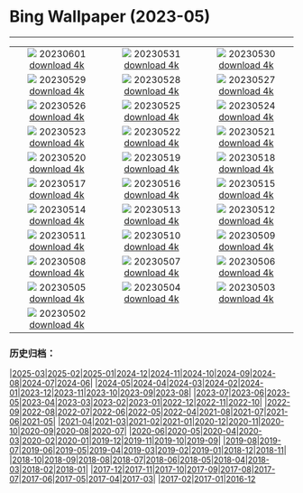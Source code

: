 # Bing Wallpaper (2023-05)
**************
| | | |
|:-:|:-:|:-:|
| ![](https://www.bing.com/th?id=OHR.ReefAwareness_EN-GB8413195988_1920x1080.jpg) 20230601 [download 4k](https://www.bing.com/th?id=OHR.ReefAwareness_EN-GB8413195988_UHD.jpg) | ![](https://www.bing.com/th?id=OHR.WorldOtterDay_EN-GB8244382691_1920x1080.jpg) 20230531 [download 4k](https://www.bing.com/th?id=OHR.WorldOtterDay_EN-GB8244382691_UHD.jpg) | ![](https://www.bing.com/th?id=OHR.HiddenBeach_EN-GB8069559148_1920x1080.jpg) 20230530 [download 4k](https://www.bing.com/th?id=OHR.HiddenBeach_EN-GB8069559148_UHD.jpg) |
| ![](https://www.bing.com/th?id=OHR.FitzwilliamMuseum_EN-GB7777112861_1920x1080.jpg) 20230529 [download 4k](https://www.bing.com/th?id=OHR.FitzwilliamMuseum_EN-GB7777112861_UHD.jpg) | ![](https://www.bing.com/th?id=OHR.TegallalangTerrace_EN-GB7684726638_1920x1080.jpg) 20230528 [download 4k](https://www.bing.com/th?id=OHR.TegallalangTerrace_EN-GB7684726638_UHD.jpg) | ![](https://www.bing.com/th?id=OHR.AloeDichotomum_EN-GB7507888619_1920x1080.jpg) 20230527 [download 4k](https://www.bing.com/th?id=OHR.AloeDichotomum_EN-GB7507888619_UHD.jpg) |
| ![](https://www.bing.com/th?id=OHR.WatSriSawai_EN-GB7423413292_1920x1080.jpg) 20230526 [download 4k](https://www.bing.com/th?id=OHR.WatSriSawai_EN-GB7423413292_UHD.jpg) | ![](https://www.bing.com/th?id=OHR.TheHayFestival_EN-GB7328956560_1920x1080.jpg) 20230525 [download 4k](https://www.bing.com/th?id=OHR.TheHayFestival_EN-GB7328956560_UHD.jpg) | ![](https://www.bing.com/th?id=OHR.OldFortress_EN-GB7211028147_1920x1080.jpg) 20230524 [download 4k](https://www.bing.com/th?id=OHR.OldFortress_EN-GB7211028147_UHD.jpg) |
| ![](https://www.bing.com/th?id=OHR.WesternBoxTurtle_EN-GB7102181609_1920x1080.jpg) 20230523 [download 4k](https://www.bing.com/th?id=OHR.WesternBoxTurtle_EN-GB7102181609_UHD.jpg) | ![](https://www.bing.com/th?id=OHR.BiodiverseCostaRica_EN-GB7008355136_1920x1080.jpg) 20230522 [download 4k](https://www.bing.com/th?id=OHR.BiodiverseCostaRica_EN-GB7008355136_UHD.jpg) | ![](https://www.bing.com/th?id=OHR.PontdArcole_EN-GB6835023826_1920x1080.jpg) 20230521 [download 4k](https://www.bing.com/th?id=OHR.PontdArcole_EN-GB6835023826_UHD.jpg) |
| ![](https://www.bing.com/th?id=OHR.EuropeanHoneybee_EN-GB6665127718_1920x1080.jpg) 20230520 [download 4k](https://www.bing.com/th?id=OHR.EuropeanHoneybee_EN-GB6665127718_UHD.jpg) | ![](https://www.bing.com/th?id=OHR.SumatranRhino_EN-GB6546826418_1920x1080.jpg) 20230519 [download 4k](https://www.bing.com/th?id=OHR.SumatranRhino_EN-GB6546826418_UHD.jpg) | ![](https://www.bing.com/th?id=OHR.MuseoSoumaya_EN-GB1309622714_1920x1080.jpg) 20230518 [download 4k](https://www.bing.com/th?id=OHR.MuseoSoumaya_EN-GB1309622714_UHD.jpg) |
| ![](https://www.bing.com/th?id=OHR.CormorantBridge_EN-GB0868004148_1920x1080.jpg) 20230517 [download 4k](https://www.bing.com/th?id=OHR.CormorantBridge_EN-GB0868004148_UHD.jpg) | ![](https://www.bing.com/th?id=OHR.AmericanWetlands_EN-GB0581738756_1920x1080.jpg) 20230516 [download 4k](https://www.bing.com/th?id=OHR.AmericanWetlands_EN-GB0581738756_UHD.jpg) | ![](https://www.bing.com/th?id=OHR.MorroJable_EN-GB0206716654_1920x1080.jpg) 20230515 [download 4k](https://www.bing.com/th?id=OHR.MorroJable_EN-GB0206716654_UHD.jpg) |
| ![](https://www.bing.com/th?id=OHR.OdocoileusVirginianus_EN-GB9846632194_1920x1080.jpg) 20230514 [download 4k](https://www.bing.com/th?id=OHR.OdocoileusVirginianus_EN-GB9846632194_UHD.jpg) | ![](https://www.bing.com/th?id=OHR.SonnyBonoPelicans_EN-GB9377908080_1920x1080.jpg) 20230513 [download 4k](https://www.bing.com/th?id=OHR.SonnyBonoPelicans_EN-GB9377908080_UHD.jpg) | ![](https://www.bing.com/th?id=OHR.WildLupine_EN-GB8885934265_1920x1080.jpg) 20230512 [download 4k](https://www.bing.com/th?id=OHR.WildLupine_EN-GB8885934265_UHD.jpg) |
| ![](https://www.bing.com/th?id=OHR.FootballField_EN-GB7873108108_1920x1080.jpg) 20230511 [download 4k](https://www.bing.com/th?id=OHR.FootballField_EN-GB7873108108_UHD.jpg) | ![](https://www.bing.com/th?id=OHR.CordouanLighthouse_EN-GB6417431530_1920x1080.jpg) 20230510 [download 4k](https://www.bing.com/th?id=OHR.CordouanLighthouse_EN-GB6417431530_UHD.jpg) | ![](https://www.bing.com/th?id=OHR.TheYorkshireDales_EN-GB8640579102_1920x1080.jpg) 20230509 [download 4k](https://www.bing.com/th?id=OHR.TheYorkshireDales_EN-GB8640579102_UHD.jpg) |
| ![](https://www.bing.com/th?id=OHR.TheChaps_EN-GB5623728723_1920x1080.jpg) 20230508 [download 4k](https://www.bing.com/th?id=OHR.TheChaps_EN-GB5623728723_UHD.jpg) | ![](https://www.bing.com/th?id=OHR.SealLaughing_EN-GB5277006835_1920x1080.jpg) 20230507 [download 4k](https://www.bing.com/th?id=OHR.SealLaughing_EN-GB5277006835_UHD.jpg) | ![](https://www.bing.com/th?id=OHR.CollegiateChurch_EN-GB2302415888_1920x1080.jpg) 20230506 [download 4k](https://www.bing.com/th?id=OHR.CollegiateChurch_EN-GB2302415888_UHD.jpg) |
| ![](https://www.bing.com/th?id=OHR.Popocatepetl_EN-GB3272306048_1920x1080.jpg) 20230505 [download 4k](https://www.bing.com/th?id=OHR.Popocatepetl_EN-GB3272306048_UHD.jpg) | ![](https://www.bing.com/th?id=OHR.RebelBase_EN-GB0256294399_1920x1080.jpg) 20230504 [download 4k](https://www.bing.com/th?id=OHR.RebelBase_EN-GB0256294399_UHD.jpg) | ![](https://www.bing.com/th?id=OHR.ThreeWildebeest_EN-GB6085832180_1920x1080.jpg) 20230503 [download 4k](https://www.bing.com/th?id=OHR.ThreeWildebeest_EN-GB6085832180_UHD.jpg) |
| ![](https://www.bing.com/th?id=OHR.KlostersSerneus_EN-GB0372620771_1920x1080.jpg) 20230502 [download 4k](https://www.bing.com/th?id=OHR.KlostersSerneus_EN-GB0372620771_UHD.jpg) |  |  |

### 历史归档：

|[2025-03](/../2025-03/2025-03.md)|[2025-02](/../2025-02/2025-02.md)|[2025-01](/../2025-01/2025-01.md)|[2024-12](/../2024-12/2024-12.md)|[2024-11](/../2024-11/2024-11.md)|[2024-10](/../2024-10/2024-10.md)|[2024-09](/../2024-09/2024-09.md)|[2024-08](/../2024-08/2024-08.md)|[2024-07](/../2024-07/2024-07.md)|[2024-06](/../2024-06/2024-06.md)|
|[2024-05](/../2024-05/2024-05.md)|[2024-04](/../2024-04/2024-04.md)|[2024-03](/../2024-03/2024-03.md)|[2024-02](/../2024-02/2024-02.md)|[2024-01](/../2024-01/2024-01.md)|[2023-12](/../2023-12/2023-12.md)|[2023-11](/../2023-11/2023-11.md)|[2023-10](/../2023-10/2023-10.md)|[2023-09](/../2023-09/2023-09.md)|[2023-08](/../2023-08/2023-08.md)|
|[2023-07](/../2023-07/2023-07.md)|[2023-06](/../2023-06/2023-06.md)|[2023-05](/2023-05.md)|[2023-04](/../2023-04/2023-04.md)|[2023-03](/../2023-03/2023-03.md)|[2023-02](/../2023-02/2023-02.md)|[2023-01](/../2023-01/2023-01.md)|[2022-12](/../2022-12/2022-12.md)|[2022-11](/../2022-11/2022-11.md)|[2022-10](/../2022-10/2022-10.md)|
|[2022-09](/../2022-09/2022-09.md)|[2022-08](/../2022-08/2022-08.md)|[2022-07](/../2022-07/2022-07.md)|[2022-06](/../2022-06/2022-06.md)|[2022-05](/../2022-05/2022-05.md)|[2022-04](/../2022-04/2022-04.md)|[2021-08](/../2021-08/2021-08.md)|[2021-07](/../2021-07/2021-07.md)|[2021-06](/../2021-06/2021-06.md)|[2021-05](/../2021-05/2021-05.md)|
|[2021-04](/../2021-04/2021-04.md)|[2021-03](/../2021-03/2021-03.md)|[2021-02](/../2021-02/2021-02.md)|[2021-01](/../2021-01/2021-01.md)|[2020-12](/../2020-12/2020-12.md)|[2020-11](/../2020-11/2020-11.md)|[2020-10](/../2020-10/2020-10.md)|[2020-09](/../2020-09/2020-09.md)|[2020-08](/../2020-08/2020-08.md)|[2020-07](/../2020-07/2020-07.md)|
|[2020-06](/../2020-06/2020-06.md)|[2020-05](/../2020-05/2020-05.md)|[2020-04](/../2020-04/2020-04.md)|[2020-03](/../2020-03/2020-03.md)|[2020-02](/../2020-02/2020-02.md)|[2020-01](/../2020-01/2020-01.md)|[2019-12](/../2019-12/2019-12.md)|[2019-11](/../2019-11/2019-11.md)|[2019-10](/../2019-10/2019-10.md)|[2019-09](/../2019-09/2019-09.md)|
|[2019-08](/../2019-08/2019-08.md)|[2019-07](/../2019-07/2019-07.md)|[2019-06](/../2019-06/2019-06.md)|[2019-05](/../2019-05/2019-05.md)|[2019-04](/../2019-04/2019-04.md)|[2019-03](/../2019-03/2019-03.md)|[2019-02](/../2019-02/2019-02.md)|[2019-01](/../2019-01/2019-01.md)|[2018-12](/../2018-12/2018-12.md)|[2018-11](/../2018-11/2018-11.md)|
|[2018-10](/../2018-10/2018-10.md)|[2018-09](/../2018-09/2018-09.md)|[2018-08](/../2018-08/2018-08.md)|[2018-07](/../2018-07/2018-07.md)|[2018-06](/../2018-06/2018-06.md)|[2018-05](/../2018-05/2018-05.md)|[2018-04](/../2018-04/2018-04.md)|[2018-03](/../2018-03/2018-03.md)|[2018-02](/../2018-02/2018-02.md)|[2018-01](/../2018-01/2018-01.md)|
|[2017-12](/../2017-12/2017-12.md)|[2017-11](/../2017-11/2017-11.md)|[2017-10](/../2017-10/2017-10.md)|[2017-09](/../2017-09/2017-09.md)|[2017-08](/../2017-08/2017-08.md)|[2017-07](/../2017-07/2017-07.md)|[2017-06](/../2017-06/2017-06.md)|[2017-05](/../2017-05/2017-05.md)|[2017-04](/../2017-04/2017-04.md)|[2017-03](/../2017-03/2017-03.md)|
|[2017-02](/../2017-02/2017-02.md)|[2017-01](/../2017-01/2017-01.md)|[2016-12](/../2016-12/2016-12.md)
